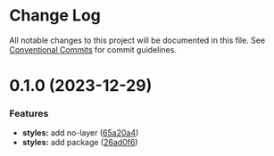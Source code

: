 # Change Log

All notable changes to this project will be documented in this file.
See [Conventional Commits](https://conventionalcommits.org) for commit guidelines.

# 0.1.0 (2023-12-29)

### Features

- **styles:** add no-layer ([65a20a4](https://github.com/vtex/shoreline/commit/65a20a403a0c31a44eed9b1f8a2fce472d92f170))
- **styles:** add package ([26ad0f6](https://github.com/vtex/shoreline/commit/26ad0f6aacf1c2894d1716985c0b0a0fe71d6815))

